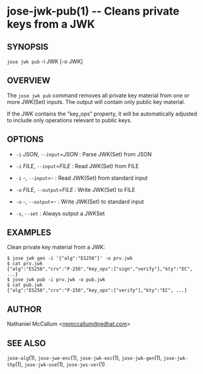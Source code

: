 jose-jwk-pub(1) -- Cleans private keys from a JWK
=================================================

## SYNOPSIS

`jose jwk pub` -i JWK [-o JWK]

## OVERVIEW

The `jose jwk pub` command removes all private key material from one or more
JWK(Set) inputs. The output will contain only public key material.

If the JWK contains the "key_ops" property, it will be automatically adjusted
to include only operations relevant to public keys.

## OPTIONS

* `-i` _JSON_, `--input`=_JSON_ :
  Parse JWK(Set) from JSON

* `-i` _FILE_, `--input`=_FILE_ :
  Read JWK(Set) from FILE

* `-i` -, `--input`=- :
  Read JWK(Set) from standard input

* `-o` _FILE_, `--output`=_FILE_ :
  Write JWK(Set) to FILE

* `-o` -, `--output`=- :
  Write JWK(Set) to standard input

* `-s`, `--set` :
  Always output a JWKSet

## EXAMPLES

Clean private key material from a JWK:

    $ jose jwk gen -i '{"alg":"ES256"}' -o prv.jwk
    $ cat prv.jwk
    {"alg":"ES256","crv":"P-256","key_ops":["sign","verify"],"kty":"EC", ...}
    $ jose jwk pub -i prv.jwk -o pub.jwk
    $ cat pub.jwk
    {"alg":"ES256","crv":"P-256","key_ops":["verify"],"kty":"EC", ...}

## AUTHOR

Nathaniel McCallum &lt;npmccallum@redhat.com&gt;

## SEE ALSO

`jose-alg`(1),
`jose-jwe-enc`(1),
`jose-jwk-exc`(1),
`jose-jwk-gen`(1),
`jose-jwk-thp`(1),
`jose-jwk-use`(1),
`jose-jws-ver`(1)
